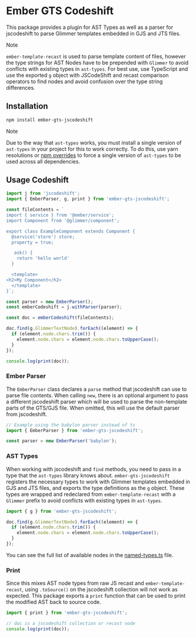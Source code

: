 # Ember GTS Codeshift

This package provides a plugin for AST Types as well as a parser for jscodeshift to parse Glimmer templates embedded in GJS and JTS files.

> [!NOTE]
> `ember-template-recast` is used to parse template content of files, however the type strings for AST Nodes have to be prepended with `Glimmer` to avoid conflicts with existing types in `ast-types`.
> For best use, use TypeScript and use the exported `g` object with JSCodeShift and recast comparison operators to find nodes and avoid confusion over the type string differences.

## Installation

```bash
npm install ember-gts-jscodeshift
```

> [!NOTE]
> Due to the way that `ast-types` works, you must install a single version of `ast-types` in your project for this to work correctly.
> To do this, use yarn resolutions or [npm overrides](https://docs.npmjs.com/cli/v11/configuring-npm/package-json#overrides) to force a single version of `ast-types` to be used across all dependencies.

## Usage Codeshift

```ts
import j from 'jscodeshift';
import { EmberParser, g, print } from 'ember-gts-jscodeshift';

const fileContents = `
import { service } from '@ember/service';
import Component from '@glimmer/component';

export class ExampleComponent extends Component {
  @service('store') store;
  property = true;

   ask() {
    return 'hello world'
  }

  <template>
<h2>My Component</h2>
  </template>
}`;

const parser = new EmberParser();
const emberCodeshift = j.withParser(parser);

const doc = emberCodeshift(fileContents);

doc.find(g.GlimmerTextNode).forEach((element) => {
  if (element.node.chars.trim()) {
    element.node.chars = element.node.chars.toUpperCase();
  }
});

console.log(print(doc));
```

### Ember Parser

The `EmberParser` class declares a `parse` method that jscodeshift can use to parse file contents.
When calling `new`, there is an optional argument to pass a different jscodeshift parser which will be used to parse the non-template parts of the GTS/GJS file.
When omitted, this will use the default parser from jscodeshift.

```ts
// Example using the babylon parser instead of ts
import { EmberParser } from 'ember-gts-jscodeshift';

const parser = new EmberParser('babylon');
```

### AST Types

When working with jscodeshift and `find` methods, you need to pass in a type that the `ast-types` library knows about.
`ember-gts-jscodeshift` registers the necessary types to work with Glimmer templates embedded in GJS and JTS files, and exports the type definitions as the `g` object.
These types are wrapped and redeclared from `ember-template-recast` with a `Glimmer` prefix to avoid conflicts with existing types in `ast-types`.

```ts
import { g } from 'ember-gts-jscodeshift';

doc.find(g.GlimmerTextNode).forEach((element) => {
  if (element.node.chars.trim()) {
    element.node.chars = element.node.chars.toUpperCase();
  }
});
```

You can see the full list of available nodes in the [named-types.ts](./src/def/named-types.ts) file.

### Print

Since this mixes AST node types from raw JS recast and `ember-template-recast`, using `.toSource()` on the jscodeshift collection will not work as expected.
This package exports a `print` function that can be used to print the modified AST back to source code.

```ts
import { print } from 'ember-gts-jscodeshift';

// doc is a jscodeshift collection or recast node
console.log(print(doc));
```
